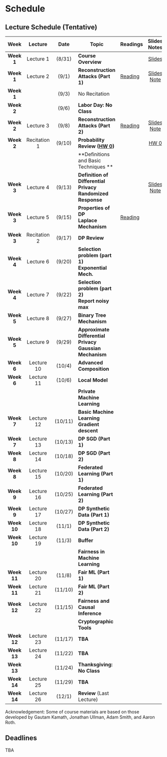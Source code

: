 # Schedule
## Lecture Schedule (Tentative)

Week  | Lecture | Date  |Topic  |Readings  |Slides <br> Notes |
:------:|:-----:|:-----:|--------------------------------|-------------|:---------:
| **Week 1**  | Lecture 1    | (8/31)  | **Course Overview**                                                         |                                                           | [Slides](slides/intro.pdf)                                          |   |   |   |   |   |
| **Week 1**  | Lecture 2    | (9/1)   | **Reconstruction Attacks (Part 1)**                                         | [Reading](https://queue.acm.org/detail.cfm?id=3295691)    | [Slides](slides/lecture2.pdf) <br> [Note](notes/reconstruction.pdf) |   |   |   |   |   |
| **Week 1**  |              | (9/3)   | No Recitation                                                               |                                                           |                                                                     |   |   |   |   |   |
| **Week 2**  |              | (9/6)   | **Labor Day: No Class**                                                     |                                                           |                                                                     |   |   |   |   |   |
| **Week 2**  | Lecture 3    | (9/8)   | **Reconstruction Attacks (Part 2)**                                         | [Reading](https://differentialprivacy.org/diffix-attack/) | [Slides](slides/lecture3.pdf) <br> [Note](notes/reconstruction.pdf) |   |   |   |   |   |
| **Week 2**  | Recitation 1 | (9/10)  | **Probability Review ([HW 0](https://www.overleaf.com/read/wqxdwhgbwvyq))** |                                                           | [HW 0](https://www.overleaf.com/read/wqxdwhgbwvyq)                  |   |   |   |   |   |
|             |              |         | **Definitions and Basic Techniques **                                       |                                                           |                                                                     |   |   |   |   |   |
| **Week 3**  | Lecture 4    | (9/13)  | **Definition of Differential Privacy** <br> **Randomized Response**         |                                                           | [Slides](slides/lecture4.pdf) <br> [Note](notes/lecture4.pdf)       |   |   |   |   |   |
| **Week 3**  | Lecture 5    | (9/15)  | **Properties of DP** <br> **Laplace Mechanism**                             | [Reading](https://www.youtube.com/watch?v=FE9ko2wtyeQ)    |                                                                     |   |   |   |   |   |
| **Week 3**  | Recitation 2 | (9/17)  | **DP Review**                                                               |                                                           |                                                                     |   |   |   |   |   |
| **Week 4**  | Lecture 6    | (9/20)  | **Selection problem (part 1)** <br> **Exponential Mech.**                   |                                                           |                                                                     |   |   |   |   |   |
| **Week 4**  | Lecture 7    | (9/22)  | **Selection problem (part 2)** <br> **Report noisy max**                    |                                                           |                                                                     |   |   |   |   |   |
| **Week 5**  | Lecture 8    | (9/27)  | **Binary Tree Mechanism**                                                   |                                                           |                                                                     |   |   |   |   |   |
| **Week 5**  | Lecture 9    | (9/29)  | **Approximate Differential Privacy** <br> **Gaussian Mechanism**            |                                                           |                                                                     |   |   |   |   |   |
| **Week 6**  | Lecture 10   | (10/4)  | **Advanced Composition**                                                    |                                                           |                                                                     |   |   |   |   |   |
| **Week 6**  | Lecture 11   | (10/6)  | **Local Model**                                                             |                                                           |                                                                     |   |   |   |   |   |
|             |              |         | **Private Machine Learning**                                                |                                                           |                                                                     |   |   |   |   |   |
| **Week 7**  | Lecture 12   | (10/11) | **Basic Machine Learning** <br> **Gradient descent**                        |                                                           |                                                                     |   |   |   |   |   |
| **Week 7**  | Lecture 13   | (10/13) | **DP SGD (Part 1)**                                                         |                                                           |                                                                     |   |   |   |   |   |
| **Week 8**  | Lecture 14   | (10/18) | **DP SGD (Part 2)**                                                         |                                                           |                                                                     |   |   |   |   |   |
| **Week 8**  | Lecture 15   | (10/20) | **Federated Learning (Part 1)**                                             |                                                           |                                                                     |   |   |   |   |   |
| **Week 9**  | Lecture 16   | (10/25) | **Federated Learning (Part 2)**                                             |                                                           |                                                                     |   |   |   |   |   |
| **Week 9**  | Lecture 17   | (10/27) | **DP Synthetic Data (Part 1)**                                              |                                                           |                                                                     |   |   |   |   |   |
| **Week 10** | Lecture 18   | (11/1)  | **DP Synthetic Data (Part 2)**                                              |                                                           |                                                                     |   |   |   |   |   |
| **Week 10** | Lecture 19   | (11/3)  | **Buffer**                                                                  |                                                           |                                                                     |   |   |   |   |   |
|             |              |         | **Fairness in Machine Learning**                                            |                                                           |                                                                     |   |   |   |   |   |
| **Week 11** | Lecture 20   | (11/8)  | **Fair ML (Part 1)**                                                        |                                                           |                                                                     |   |   |   |   |   |
| **Week 11** | Lecture 21   | (11/10) | **Fair ML (Part 2)**                                                        |                                                           |                                                                     |   |   |   |   |   |
| **Week 12** | Lecture 22   | (11/15) | **Fairness and Causal Inference**                                           |                                                           |                                                                     |   |   |   |   |   |
|             |              |         | **Cryptographic Tools**                                                     |                                                           |                                                                     |   |   |   |   |   |
| **Week 12** | Lecture 23   | (11/17) | **TBA**                                                                     |                                                           |                                                                     |   |   |   |   |   |
| **Week 13** | Lecture 24   | (11/22) | **TBA**                                                                     |                                                           |                                                                     |   |   |   |   |   |
| **Week 13** |              | (11/24) | **Thanksgiving: No Class**                                                  |                                                           |                                                                     |   |   |   |   |   |
| **Week 14** | Lecture 25   | (11/29) | **TBA**                                                                     |                                                           |                                                                     |   |   |   |   |   |
| **Week 14** | Lecture 26   | (12/1)  | **Review** (Last Lecture)                                                   |                                                           |                                                                     |   |   |   |   |   |


Acknowledgement: Some of course materials are based on those developed
by Gautam Kamath, Jonathan Ullman, Adam Smith, and Aaron Roth.


## Deadlines
TBA
